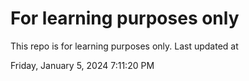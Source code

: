 # For learning purposes only
This repo is for learning purposes only.
Last updated at

Friday, January 5, 2024 7:11:20 PM

